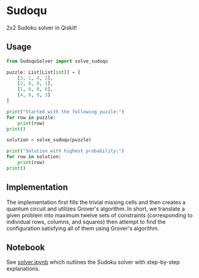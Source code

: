 # Sudoqu
2x2 Sudoku solver in Qiskit!

## Usage
```python
from SudoquSolver import solve_sudoqu

puzzle: List[List[int]] = [
    [3, 1, 4, 2],
    [2, 0, 0, 1],
    [1, 0, 0, 0],
    [4, 0, 0, 3]
]

print("Started with the following puzzle:")
for row in puzzle:
    print(row)
print()

solution = solve_sudoqu(puzzle)

print("Solution with highest probability:")
for row in solution:
    print(row)
print()
```

## Implementation
The implementation first fills the trivial missing cells and then creates a quantum circuit and utilizes Grover's algorithm.  In short, we translate a given problem into maximum twelve sets of constraints (corresponding to individual rows, columns, and squares) then attempt to find the configuration satisfying all of them using Grover's algorithm.

## Notebook
See [solver.ipynb](https://github.com/3musqeteers/Sudoqu/blob/main/solver.ipynb) which outlines the Sudoku solver with step-by-step explanations.